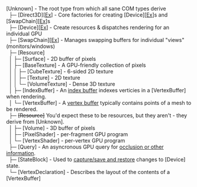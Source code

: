 <!-- Breaks horribly in rust-analyzer's intellisense -->

[Unknown] - The root type from which all sane COM types derive<br>
&nbsp;  ├─ [Direct3D]\[[Ex](Direct3DEx)\] - Core factories for creating [Device]\[[Ex](Direct3DEx)\]s and [SwapChain]\[[Ex](SwapChainEx)\]s<br>
&nbsp;  ├─ [Device]\[[Ex](DeviceEx)\] - Create resources & dispatches rendering for an individual GPU<br>
&nbsp;  ├─ [SwapChain]\[[Ex](SwapChainEx)\] - Manages swapping buffers for individual "views" (monitors/windows)<br>
&nbsp;  ├─ [Resource]<br>
&nbsp;  │      ├─ [Surface] - 2D buffer of pixels<br>
&nbsp;  │      ├─ [BaseTexture] - A GPU-friendly collection of pixels<br>
&nbsp;  │      │      ├─ [CubeTexture] - 6-sided 2D texture<br>
&nbsp;  │      │      ├─ [Texture] - 2D texture<br>
&nbsp;  │      │      └─ [VolumeTexture] - Dense 3D texture<br>
&nbsp;  │      ├─ [IndexBuffer] - An [index buffer](https://learn.microsoft.com/en-us/windows/win32/direct3d9/rendering-from-vertex-and-index-buffers#scenario-2-drawing-two-triangles-with-indexing) indexes verticies in a [VertexBuffer] when rendering.<br>
&nbsp;  │      └─ [VertexBuffer] - A [vertex buffer](https://learn.microsoft.com/en-us/windows/win32/direct3d9/rendering-from-vertex-and-index-buffers#scenario-2-drawing-two-triangles-with-indexing) typically contains points of a mesh to be rendered.<br>
&nbsp;  ├─ <strike>[Resource]</strike> You'd expect these to be resources, but they aren't - they derive from [Unknown].<br>
&nbsp;  │      ├─ [Volume] - 3D buffer of pixels<br>
&nbsp;  │      ├─ [PixelShader] - per-fragment GPU program<br>
&nbsp;  │      └─ [VertexShader] - per-vertex GPU program<br>
&nbsp;  ├─ [Query] - An asyncronous GPU query for [occlusion or other information](https://learn.microsoft.com/en-us/windows/win32/direct3d9/queries).<br>
&nbsp;  ├─ [StateBlock] - Used to [capture/save and restore](https://learn.microsoft.com/en-us/windows/win32/direct3d9/state-blocks-save-and-restore-state) changes to [Device] state.<br>
&nbsp;  └─ [VertexDeclaration] - Describes the layout of the contents of a [VertexBuffer]<br>
